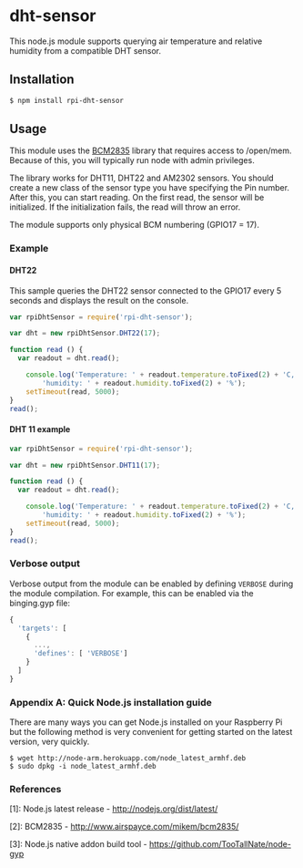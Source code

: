 # dht-sensor

This node.js module supports querying air temperature and relative humidity from a compatible DHT sensor.

## Installation
``` bash
$ npm install rpi-dht-sensor
```

## Usage

This module uses the [BCM2835](http://www.airspayce.com/mikem/bcm2835/) library that requires access to 
/open/mem. Because of this, you will typically run node with admin privileges.

The library works for DHT11, DHT22 and AM2302 sensors. You should create a new class of the sensor type you have specifying the Pin number. After this, you can start reading. On the first read, the sensor will be initialized. If the initialization fails, the read will throw an error.

The module supports only physical BCM numbering (GPIO17 = 17).


### Example
#### DHT22

This sample queries the DHT22 sensor connected to the GPIO17 every 5 seconds and displays the result on the console. 

``` javascript
var rpiDhtSensor = require('rpi-dht-sensor');

var dht = new rpiDhtSensor.DHT22(17);

function read () {
  var readout = dht.read();

    console.log('Temperature: ' + readout.temperature.toFixed(2) + 'C, ' +
        'humidity: ' + readout.humidity.toFixed(2) + '%');
    setTimeout(read, 5000);
}
read();
```

#### DHT 11 example

``` javascript
var rpiDhtSensor = require('rpi-dht-sensor');

var dht = new rpiDhtSensor.DHT11(17);

function read () {
  var readout = dht.read();

    console.log('Temperature: ' + readout.temperature.toFixed(2) + 'C, ' +
        'humidity: ' + readout.humidity.toFixed(2) + '%');
    setTimeout(read, 5000);
}
read();
```

### Verbose output

Verbose output from the module can be enabled by defining ```VERBOSE``` during the module compilation. For example, this can be enabled via the binging.gyp file:

``` javascript
{
  'targets': [
    {
      ...,
      'defines': [ 'VERBOSE']
    }
  ]
}
```

### Appendix A: Quick Node.js installation guide

There are many ways you can get Node.js installed on your Raspberry Pi but the following method is very convenient for getting started on the latest version, very quickly.
``` shell
$ wget http://node-arm.herokuapp.com/node_latest_armhf.deb 
$ sudo dpkg -i node_latest_armhf.deb
```


### References

[1]: Node.js latest release - http://nodejs.org/dist/latest/

[2]: BCM2835 - http://www.airspayce.com/mikem/bcm2835/

[3]: Node.js native addon build tool - https://github.com/TooTallNate/node-gyp

